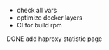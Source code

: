 - check all vars
- optimize docker layers
- CI for build rpm







DONE add haproxy statistic page

